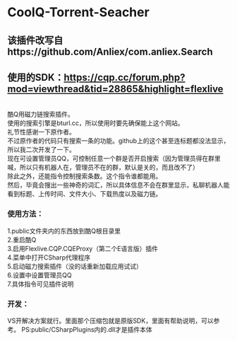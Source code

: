 # CoolQ-Torrent-Seacher
## 该插件改写自https://github.com/Anliex/com.anliex.Search
## 使用的SDK：https://cqp.cc/forum.php?mod=viewthread&tid=28865&highlight=flexlive

<br>
酷Q用磁力链搜索插件。<br>
使用的搜索引擎是bturl.cc，所以使用时要先确保能上这个网站。<br>
礼节性感谢一下原作者。<br>
不过原作者的代码只有搜索一条的功能。github上的这个甚至连标题都没法显示，所以我二次开发了一下。<br>
现在可设置管理员QQ，可控制任意一个群是否开启搜索（因为管理员得在群里喊，所以只有机器人在，管理员不在的群，默认是关的，而且改不了）<br>
除此之外，还能指令控制搜索条数。这个指令谁都能用。<br>
然后，毕竟会搜出一些神奇的词汇，所以具体信息不会在群里显示，私聊机器人能看到标题、上传时间、文件大小、下载热度以及磁力链。<br>

### 使用方法：
1.public文件夹内的东西放到酷Q根目录里<br>
2.重启酷Q<br>
3.启用Flexlive.CQP.CQEProxy（第二个E语言版）插件<br>
4.菜单中打开CSharp代理程序<br>
5.启动磁力搜索插件（没的话重新加载应用试试）<br>
6.设置中设置管理员QQ<br>
7.具体指令可见插件说明<br>

### 开发：
VS开解决方案就行。里面那个压缩包就是原版SDK，里面有帮助说明，可以参考。
PS:public/CSharpPlugins内的.dll才是插件本体

